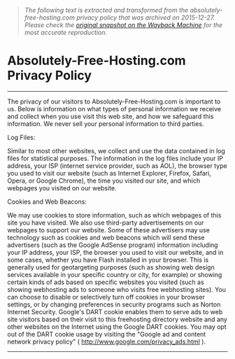 > *The following text is extracted and transformed from the absolutely-free-hosting.com privacy policy that was archived on 2015-12-27. Please check the [original snapshot on the Wayback Machine](https://web.archive.org/web/20151227223940id_/http%3A//www.absolutely-free-hosting.com/privacy.php) for the most accurate reproduction.*

# Absolutely-Free-Hosting.com Privacy Policy

* * *

  
The privacy of our visitors to Absolutely-Free-Hosting.com is important to us. Below is information on what types of personal information we receive and collect when you use visit this web site, and how we safeguard this information. We never sell your personal information to third parties. 

Log Files: 

Similar to most other websites, we collect and use the data contained in log files for statistical purposes. The information in the log files include your IP address, your ISP (internet service provider, such as AOL), the browser type you used to visit our website (such as Internet Explorer, Firefox, Safari, Opera, or Google Chrome), the time you visited our site, and which webpages you visited on our website. 

Cookies and Web Beacons: 

We may use cookies to store information, such as which webpages of this site you have visited. We also use third-party advertisements on our webpages to support our website. Some of these advertisers may use technology such as cookies and web beacons which will send these advertisers (such as the Google AdSense program) information including your IP address, your ISP, the browser you used to visit our website, and in some cases, whether you have Flash installed in your browser. This is generally used for geotargeting purposes (such as showing web design services available in your specific country or city, for example) or showing certain kinds of ads based on specific websites you visited (such as showing webhosting ads to someone who visits free webhosting sites). You can choose to disable or selectively turn off cookies in your browser settings, or by changing preferences in security programs such as Norton Internet Security. Google's DART cookie enables them to serve ads to web site visitors based on their visit to this freehosting directory website and any other websites on the Internet using the Google DART cookies. You may opt out of the DART cookie usage by visiting the "Google ad and content network privacy policy" ( http://www.google.com/privacy_ads.html ). 

* * *
